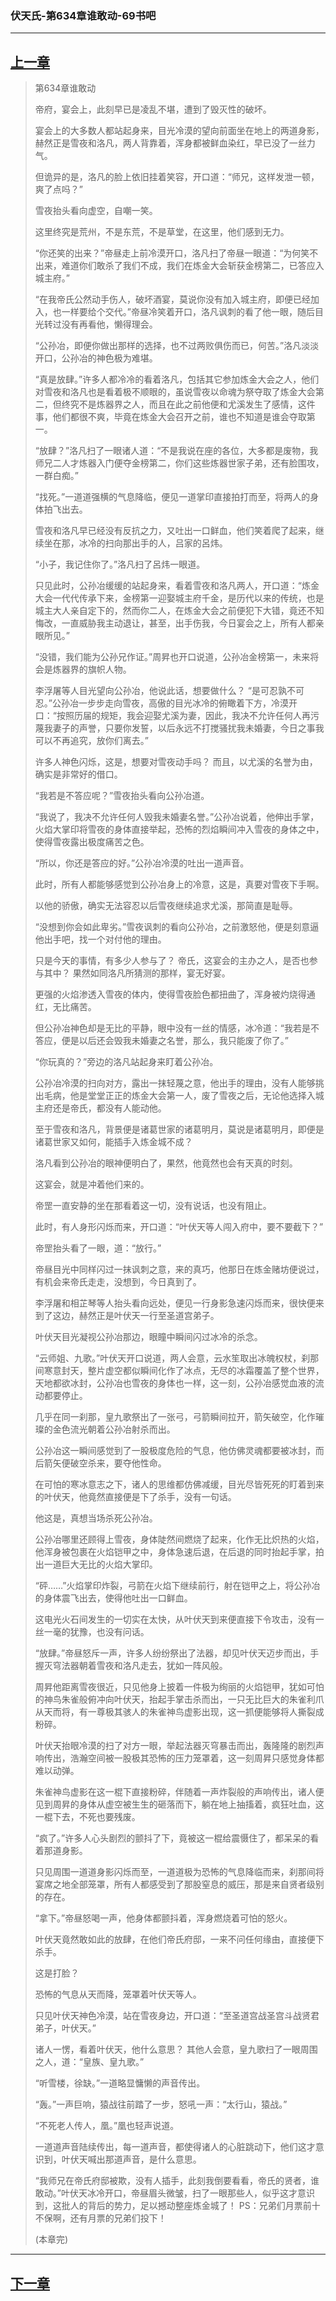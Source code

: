### 伏天氏-第634章谁敢动-69书吧

--------
[上一章](./84aae4f6ffd2403223d557b47cd05539.md)
--------


>
>
>
>第634章谁敢动
>
>帝府，宴会上，此刻早已是凌乱不堪，遭到了毁灭性的破坏。
>
>宴会上的大多数人都站起身来，目光冷漠的望向前面坐在地上的两道身影，赫然正是雪夜和洛凡，两人背靠着，浑身都被鲜血染红，早已没了一丝力气。
>
>但诡异的是，洛凡的脸上依旧挂着笑容，开口道：“师兄，这样发泄一顿，爽了点吗？”
>
>雪夜抬头看向虚空，自嘲一笑。
>
>这里终究是荒州，不是东荒，不是草堂，在这里，他们感到无力。
>
>“你还笑的出来？”帝昼走上前冷漠开口，洛凡扫了帝昼一眼道：“为何笑不出来，难道你们敢杀了我们不成，我们在炼金大会斩获金榜第二，已答应入城主府。”
>
>“在我帝氏公然动手伤人，破坏酒宴，莫说你没有加入城主府，即便已经加入，也一样要给个交代。”帝昼冷笑着开口，洛凡讽刺的看了他一眼，随后目光转过没有再看他，懒得理会。
>
>“公孙冶，即便你做出那样的选择，也不过两败俱伤而已，何苦。”洛凡淡淡开口，公孙冶的神色极为难堪。
>
>“真是放肆。”许多人都冷冷的看着洛凡，包括其它参加炼金大会之人，他们对雪夜和洛凡也是看着极不顺眼的，虽说雪夜以命魂为祭夺取了炼金大会第二，但终究不是炼器界之人，而且在此之前他便和尤溪发生了感情，这件事，他们都很不爽，毕竟在炼金大会召开之前，谁也不知道是谁会夺取第一。
>
>“放肆？”洛凡扫了一眼诸人道：“不是我说在座的各位，大多都是废物，我师兄二人才炼器入门便夺金榜第二，你们这些炼器世家子弟，还有脸围攻，一群白痴。”
>
>“找死。”一道道强横的气息降临，便见一道掌印直接拍打而至，将两人的身体拍飞出去。
>
>雪夜和洛凡早已经没有反抗之力，又吐出一口鲜血，他们笑着爬了起来，继续坐在那，冰冷的扫向那出手的人，吕家的呂炜。
>
>“小子，我记住你了。”洛凡扫了呂炜一眼道。
>
>只见此时，公孙冶缓缓的站起身来，看着雪夜和洛凡两人，开口道：“炼金大会一代代传承下来，金榜第一迎娶城主府千金，是历代以来的传统，也是城主大人亲自定下的，然而你二人，在炼金大会之前便犯下大错，竟还不知悔改，一直威胁我主动退让，甚至，出手伤我，今日宴会之上，所有人都亲眼所见。”
>
>“没错，我们能为公孙兄作证。”周昇也开口说道，公孙冶金榜第一，未来将会是炼器界的旗帜人物。
>
>李浮屠等人目光望向公孙冶，他说此话，想要做什么？
>“是可忍孰不可忍。”公孙冶一步步走向雪夜，高傲的目光冰冷的俯瞰着下方，冷漠开口：“按照历届的规矩，我会迎娶尤溪为妻，因此，我决不允许任何人再污蔑我妻子的声誉，只要你发誓，以后永远不打搅骚扰我未婚妻，今日之事我可以不再追究，放你们离去。”
>
>许多人神色闪烁，这是，想要对雪夜动手吗？
>而且，以尤溪的名誉为由，确实是非常好的借口。
>
>“我若是不答应呢？”雪夜抬头看向公孙冶道。
>
>“我说了，我决不允许任何人毁我未婚妻名誉。”公孙冶说着，他伸出手掌，火焰大掌印将雪夜的身体直接举起，恐怖的烈焰瞬间冲入雪夜的身体之中，使得雪夜露出极度痛苦之色。
>
>“所以，你还是答应的好。”公孙冶冷漠的吐出一道声音。
>
>此时，所有人都能够感觉到公孙冶身上的冷意，这是，真要对雪夜下手啊。
>
>以他的骄傲，确实无法容忍以后雪夜继续追求尤溪，那简直是耻辱。
>
>“没想到你会如此卑劣。”雪夜讽刺的看向公孙冶，之前激怒他，便是刻意逼他出手吧，找一个对付他的理由。
>
>只是今天的事情，有多少人参与了？
>帝氏，这宴会的主办之人，是否也参与其中？
>果然如同洛凡所猜测的那样，宴无好宴。
>
>更强的火焰渗透入雪夜的体内，使得雪夜脸色都扭曲了，浑身被灼烧得通红，无比痛苦。
>
>但公孙冶神色却是无比的平静，眼中没有一丝的情感，冰冷道：“我若是不答应，便是以后还会毁我未婚妻之名誉，那么，我只能废了你了。”
>
>“你玩真的？”旁边的洛凡站起身来盯着公孙冶。
>
>公孙冶冷漠的扫向对方，露出一抹轻蔑之意，他出手的理由，没有人能够挑出毛病，他是堂堂正正的炼金大会第一人，废了雪夜之后，无论他选择入城主府还是帝氏，都没有人能动他。
>
>至于雪夜和洛凡，背景便是诸葛世家的诸葛明月，莫说是诸葛明月，即便是诸葛世家又如何，能插手入炼金城不成？
>
>洛凡看到公孙冶的眼神便明白了，果然，他竟然也会有天真的时刻。
>
>这宴会，就是冲着他们来的。
>
>帝罡一直安静的坐在那看着这一切，没有说话，也没有阻止。
>
>此时，有人身形闪烁而来，开口道：“叶伏天等人闯入府中，要不要截下？”
>
>帝罡抬头看了一眼，道：“放行。”
>
>帝昼目光中同样闪过一抹讽刺之意，来的真巧，他那日在炼金赌坊便说过，有机会来帝氏走走，没想到，今日真到了。
>
>李浮屠和相芷琴等人抬头看向远处，便见一行身影急速闪烁而来，很快便来到了这边，赫然正是叶伏天一行至圣道宫弟子。
>
>叶伏天目光凝视公孙冶那边，眼瞳中瞬间闪过冰冷的杀念。
>
>“云师姐、九歌。”叶伏天开口说道，两人会意，云水笙取出冰魄权杖，刹那间寒意封天，整片虚空都似瞬间化作了冰点，无尽的冰霜覆盖了整个世界，天地都欲冰封，公孙冶也雪夜的身体也一样，这一刻，公孙冶感觉血液的流动都要停止。
>
>几乎在同一刹那，皇九歌祭出了一张弓，弓箭瞬间拉开，箭矢破空，化作璀璨的金色流光朝着公孙冶射杀而出。
>
>公孙冶这一瞬间感觉到了一股极度危险的气息，他仿佛灵魂都要被冰封，而后箭矢便破空杀来，要夺他性命。
>
>在可怕的寒冰意志之下，诸人的思维都仿佛减缓，目光尽皆死死的盯着到来的叶伏天，他竟然直接便是下了杀手，没有一句话。
>
>他这是，真想当场杀死公孙冶。
>
>公孙冶哪里还顾得上雪夜，身体陡然间燃烧了起来，化作无比炽热的火焰，他浑身被包裹在火焰铠甲之中，身体急速后退，在后退的同时抬起手掌，拍出一道巨大无比的火焰大掌印。
>
>“砰……”火焰掌印炸裂，弓箭在火焰下继续前行，射在铠甲之上，将公孙冶的身体震飞出去，使得他吐出一口鲜血。
>
>这电光火石间发生的一切实在太快，从叶伏天到来便直接下令攻击，没有一丝一毫的犹豫，也没有问话。
>
>“放肆。”帝昼怒斥一声，许多人纷纷祭出了法器，却见叶伏天迈步而出，手握灭穹法器朝着雪夜和洛凡走去，犹如一阵风般。
>
>周昇他距离雪夜很近，只见他身上披着一件极为绚丽的火焰铠甲，犹如可怕的神鸟朱雀般俯冲向叶伏天，抬起手掌击杀而出，一只无比巨大的朱雀利爪从天而将，有一尊极其骇人的朱雀神鸟虚影出现，这一抓便能够将人撕裂成粉碎。
>
>叶伏天抬眼冷漠的扫了对方一眼，举起法器灭穹暴击而出，轰隆隆的剧烈声响传出，浩瀚空间被一股极其恐怖的压力笼罩着，这一刻周昇只感觉身体都难以动弹。
>
>朱雀神鸟虚影在这一棍下直接粉碎，伴随着一声炸裂般的声响传出，诸人便见到周昇的身体从虚空被生生的砸落而下，躺在地上抽搐着，疯狂吐血，这一棍下去，不死也要残废。
>
>“疯了。”许多人心头剧烈的颤抖了下，竟被这一棍给震慑住了，都呆呆的看着那道身影。
>
>只见周围一道道身影闪烁而至，一道道极为恐怖的气息降临而来，刹那间将宴席之地全部笼罩，所有人都感受到了那股窒息的威压，那是来自贤者级别的存在。
>
>“拿下。”帝昼怒喝一声，他身体都颤抖着，浑身燃烧着可怕的怒火。
>
>叶伏天竟然敢如此的放肆，在他们帝氏府邸，一来不问任何缘由，直接便下杀手。
>
>这是打脸？
>
>恐怖的气息从天而降，笼罩着叶伏天等人。
>
>只见叶伏天神色冷漠，站在雪夜身边，开口道：“至圣道宫战圣宫斗战贤君弟子，叶伏天。”
>
>诸人一愣，看着叶伏天，他什么意思？
>其他人会意，皇九歌扫了一眼周围之人，道：“皇族、皇九歌。”
>
>“听雪楼，徐缺。”一道略显慵懒的声音传出。
>
>“轰。”一声巨响，猿战往前踏了一步，怒吼一声：“太行山，猿战。”
>
>“不死老人传人，凰。”凰也轻声说道。
>
>一道道声音陆续传出，每一道声音，都使得诸人的心脏跳动下，他们这才意识到，叶伏天喊出那道声音，是什么意思。
>
>“我师兄在帝氏府邸被欺，没有人插手，此刻我倒要看看，帝氏的贤者，谁敢动。”叶伏天冰冷开口，帝昼眉头微皱，扫了一眼那些人，似乎这才意识到，这批人的背后的势力，足以撼动整座炼金城了！
>PS：兄弟们月票前十不保啊，还有月票的兄弟们投下！
>
>(本章完)
>
>

--------
[下一章](./460f74976df93a13e9b3614237ab5fbb.md)
--------
